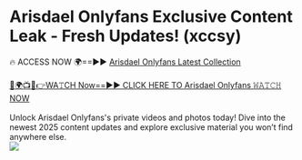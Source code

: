 # Arisdael Onlyfans Exclusive Content Leak - Fresh Updates! (xccsy)

🔥 ACCESS NOW 🌍==►► <a href="https://tinyurl.com/kvy9nzfs" rel="nofollow">Arisdael Onlyfans Latest Collection</a>
<br><br>
[🔴🌍📺📱👉WA𝚃CH Now==►► CLICK HERE TO Arisdael Onlyfans 𝚆𝙰𝚃𝙲𝙷 NOW](https://tinyurl.com/kvy9nzfs)
<br><br>
Unlock Arisdael Onlyfans's private videos and photos today! Dive into the newest 2025 content updates and explore exclusive material you won’t find anywhere else.
<br>
<a href="https://tinyurl.com/kvy9nzfs" rel="nofollow" data-target="animated-image.originalLink"><img src="https://camo.githubusercontent.com/8a4f000d20f83aca3bf7ec5f350d767afa0574a8a352519fd8cfa583a6f93a33/68747470733a2f2f692e696d6775722e636f6d2f644a486b345a712e676966" data-canonical-src="https://i.imgur.com/dJHk4Zq.gif" style="max-width: 100%; display: inline-block;" data-target="animated-image.originalImage"></a>
<br>
